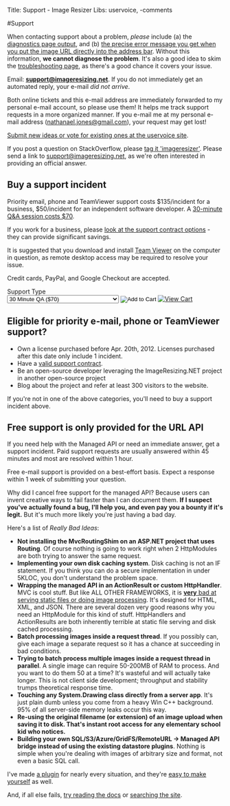 Title: Support - Image Resizer
Libs: uservoice, -comments

#Support

When contacting support about a problem, *please* include (a) the [diagnostics page output](/plugins/diagnostics), and (b) [the precise error message you get when you put the image URL directly into the address bar](/docs/geterror). Without this information, **we cannot diagnose the problem**. It's also a good idea to skim the [troubleshooting page](/docs/troubleshoot), as there's a good chance it covers your issue.

<script language="javascript">
function isDstInEffect(off){
	var d = new Date();
	//get the start and end dates for dst:(these rules are US only)
	var     y= d.getUTCFullYear(), countstart= 8, countend= 1,
	dstart= new Date(Date.UTC(y, 2, 8, 2, 0, 0, 0)),
	dend= new Date(Date.UTC(y, 10, 1, 2, 0, 0, 0));
	while(dstart.getUTCDay()!== 0) dstart.setUTCDate(++countstart);
	while(dend.getUTCDay()!== 0) dend.setUTCDate(++countend);

	//get the GMT time for the localized dst start and end times:
	//dstart.setUTCMinutes(off);
	//dend.setUTCMinutes(off);

	// if the date passed in is between dst start and dst end, adjust the offset and label:
	return (dstart<= d && dend>= d);
}
var now = new Date();


var edtOffset = isDstInEffect(-5 * 60) ? -4: -5;//-4, -5
var localOffset = now.getTimezoneOffset() / -60;

var a = (localOffset - edtOffset + 9) % 24;
var b = (localOffset - edtOffset + 21) % 24;

var mins =  now.getMinutes().toString(); 
if (mins.length == 1) mins = mins + '0';

document.write("For the quickest response, please contact support between <strong>" + a + ":00 and " + b + ":00</strong> based on your estimated local time of " + now.getHours() + ":" + mins + ". This is 9am to 9pm EDT (my time zone).");
</script>

Email:  **support@imageresizing.net**. If you do not immediately get an automated reply, your e-mail *did not arrive*. 

Both online tickets and this e-mail address are immediately forwarded to my personal e-mail account, so please use them! It helps me track support requests in a more organized manner. If you e-mail me at my personal e-mail address (nathanael.jones@gmail.com), your request may get lost!

[Submit new ideas or vote for existing ones at the uservoice site](http://resizer.uservoice.com/forums/108373-image-resizer-v3).

If you post a question on StackOverflow, please [tag it 'imageresizer'](http://stackoverflow.com/questions/tagged/imageresizer). Please send a link to support@imageresizing.net, as we're often interested in providing an official answer.

## Buy a support incident

Priority email, phone and TeamViewer support costs $135/incident for a business, $50/incident for an independent software developer. A [30-minute Q&A session costs $70](/support/consult).

If you work for a business, please [look at the support contract options](/support/contracts) - they can provide significant savings. 

It is suggested that you download and install [Team Viewer](http://teamviewer.com) on the computer in question, as remote desktop access may be required to resolve your issue.

Credit cards, PayPal, and Google Checkout are accepted.

<form action="https://www.e-junkie.com/ecom/gb.php?c=cart&amp;i=939690&amp;cl=41912&amp;ejc=2" target="ej_ejc" method="POST" accept-charset="UTF-8">
Support Type<br/>
<select name="o1">
<option value="30 Minute QA">30 Minute QA ($70)</option>
<option value="1 Aided install + 30 Minute QA">1 Aided install + 30 Minute QA ($130)</option>
<option value="2 Aided installs + 30 Minute Q&amp;A">2 Aided installs + 30 Minute Q&amp;A ($190)</option>
<option value="Support Incident (Individual)">Support Incident (Individual) ($50)</option>
<option value="Support Incident (Business)">Support Incident (Business) ($135)</option>
</select>

<input type="image" src="http://www.e-junkie.com/ej/ej_add_to_cart.gif" border="0"  alt="Add to Cart" class="ec_ejc_thkbx" onClick="javascript:return EJEJC_lc(this.parentNode);"/>
<a href="https://www.e-junkie.com/ecom/gb.php?c=cart&amp;cl=41912&amp;ejc=2" target="ej_ejc" class="ec_ejc_thkbx" onClick="javascript:return EJEJC_lc(this);"><img src="http://www.e-junkie.com/ej/ej_view_cart.gif" border="0" alt="View Cart"/></a>
</form>

<script language="javascript" type="text/javascript">
<!--
function EJEJC_lc(th) { return false; }
// -->
</script>
<script src='http://www.e-junkie.com/ecom/box.js' type='text/javascript'></script>

## Eligible for priority e-mail, phone or TeamViewer support?

* Own a license purchased before Apr. 20th, 2012. Licenses purchased after this date only include 1 incident.
* Have a [valid support contract](/support/contracts).
* Be an open-source developer leveraging the ImageResizing.NET project in another open-source project
* Blog about the project and refer at least 300 visitors to the website.

If you're not in one of the above categories, you'll need to buy a support incident above.

## Free support is only provided for the URL API

If you need help with the Managed API or need an immediate answer, get a support incident. Paid support requests are usually answered within 45 minutes and most are resolved within 1 hour. 

Free e-mail support is provided on a best-effort basis. Expect a response within 1 week of submitting your question. 

Why did I cancel free support for the managed API? Because users can invent creative ways to fail faster than I can document them. **If I suspect you've actually found a bug, I'll help you, and even pay you a bounty if it's legit.** But it's much more likely you're just having a bad day.

Here's a list of *Really Bad Ideas*:

* **Not installing the MvcRoutingShim on an ASP.NET project that uses Routing**. Of course nothing is going to work right when 2 HttpModules are both trying to answer the same request.
* **Implementing your own disk caching system**. Disk caching is not an IF statement. If you think you can do a secure implementation in under 5KLOC, you don't understand the problem space.
* **Wrapping the managed API in an ActionResult or custom HttpHandler**. MVC is cool stuff. But like ALL OTHER FRAMEWORKS, it is [**very** bad at serving static files or doing image processing](/docs/mvc). It's designed for HTML, XML, and JSON. There are several dozen very good reasons why you need an HttpModule for this kind of stuff. HttpHandlers and ActionResults are both inherently terrible at static file serving and disk cached processing.
* **Batch processing images inside a request thread**. If you possibly can, give each image a separate request so it has a chance at succeeding in bad conditions. 
* **Trying to batch process multiple images inside a request thread in parallel**. A single image can require 50-200MB of RAM to process. And you want to do them 50 at a time? It's wasteful and will actually take longer. This is not client side development; throughput and stability trumps theoretical response time. 
* **Touching any System.Drawing class directly from a server app**. It's just plain dumb unless you come from a heavy Win C++ background. 95% of all server-side memory leaks occur this way.
* **Re-using the original filename (or extension) of an image upload when saving it to disk. That's instant root access for any elementary school kid who notices.** 
* **Building your own SQL/S3/Azure/GridFS/RemoteURL -> Managed API bridge instead of using the existing datastore plugins**. Nothing is simple when you're dealing with images of arbitrary size and format, not even a basic SQL call. 

I've made [a plugin](/plugin) for nearly every situation, and they're [easy to make yourself](/docs/plugins/basics) as well. 

And, if all else fails, [try reading the docs](/docs) or [searching the site](/search).


